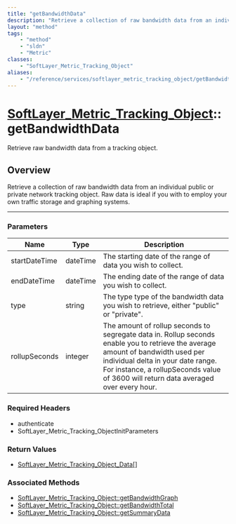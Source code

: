 ```yaml
---
title: "getBandwidthData"
description: "Retrieve a collection of raw bandwidth data from an individual public or private network tracking object. Raw data is id... "
layout: "method"
tags:
    - "method"
    - "sldn"
    - "Metric"
classes:
    - "SoftLayer_Metric_Tracking_Object"
aliases:
    - "/reference/services/softlayer_metric_tracking_object/getBandwidthData"
---
```

# [SoftLayer_Metric_Tracking_Object](/reference/services/SoftLayer_Metric_Tracking_Object)::getBandwidthData

Retrieve raw bandwidth data from a tracking object.


## Overview 
Retrieve a collection of raw bandwidth data from an individual public or private network tracking object. Raw data is ideal if you with to employ your own traffic storage and graphing systems. 

-----

### Parameters 
|Name | Type | Description |
| --- | --- | --- |
|startDateTime| dateTime| The starting date of the range of data you wish to collect.|
|endDateTime| dateTime| The ending date of the range of data you wish to collect.|
|type| string| The type type of the bandwidth data you wish to retrieve, either "public" or "private".|
|rollupSeconds| integer| The amount of rollup seconds to segregate data in. Rollup seconds enable you to retrieve the average amount of bandwidth used per individual delta in your date range. For instance, a rollupSeconds value of 3600 will return data averaged over every hour.|


### Required Headers
* authenticate
* SoftLayer_Metric_Tracking_ObjectInitParameters


### Return Values
* <a href='/reference/datatypes/SoftLayer_Metric_Tracking_Object_Data'>SoftLayer_Metric_Tracking_Object_Data[] </a>


### Associated Methods

*  [SoftLayer_Metric_Tracking_Object::getBandwidthGraph](/reference/services/SoftLayer_Metric_Tracking_Object/getBandwidthGraph )
*  [SoftLayer_Metric_Tracking_Object::getBandwidthTotal](/reference/services/SoftLayer_Metric_Tracking_Object/getBandwidthTotal )
*  [SoftLayer_Metric_Tracking_Object::getSummaryData](/reference/services/SoftLayer_Metric_Tracking_Object/getSummaryData )





